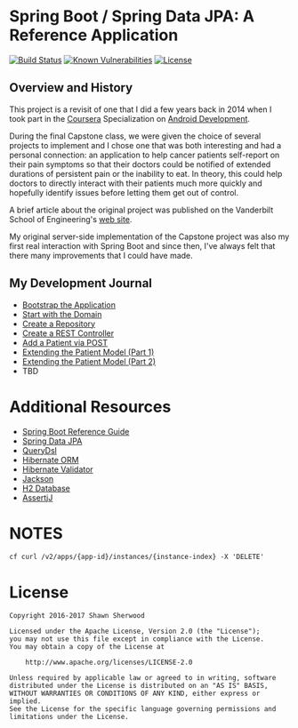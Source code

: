 # Spring Boot / Spring Data JPA: A Reference Application

[![Build Status](https://travis-ci.org/ssherwood/spring-boot-jpa.svg)](https://travis-ci.org/ssherwood/spring-boot-jpa)
[![Known Vulnerabilities](https://snyk.io/test/github/ssherwood/spring-boot-jpa/badge.svg)](https://snyk.io/test/github/ssherwood/spring-boot-jpa)
[![License](https://img.shields.io/badge/license-Apache%20License%202.0-brightgreen.svg)](http://www.apache.org/licenses/LICENSE-2.0.html)

## Overview and History

This project is a revisit of one that I did a few years back in 2014 when I took part in the
[Coursera](https://www.coursera.org/) Specialization on [Android Development](https://www.coursera.org/specializations/android-app-development).

During the final Capstone class, we were given the choice of several projects to implement and I
chose one that was both interesting and had a personal connection: an application to help cancer
patients self-report on their pain symptoms so that their doctors could be notified of extended
durations of persistent pain or the inability to eat.  In theory, this could help doctors to
directly interact with their patients much more quickly and hopefully identify issues before
letting them get out of control.

A brief article about the original project was published on the Vanderbilt School of Engineering's
[web site](http://engineering.vanderbilt.edu/news/2014/capstone-app-project-for-mooc-aims-to-track-help-manage-cancer-patients-pain/).

My original server-side implementation of the Capstone project was also my first real interaction
with Spring Boot and since then, I've always felt that there many improvements that I could have
made.

## My Development Journal

- [Bootstrap the Application](http://undertree.io/spring-boot-jpa/bootstrap-your-application)
- [Start with the Domain](http://undertree.io/spring-boot-jpa/start-with-a-domain-entity)
- [Create a Repository](http://undertree.io/spring-boot-jpa/create-a-repository)
- [Create a REST Controller](http://undertree.io/spring-boot-jpa/create-a-rest-controller)
- [Add a Patient via POST](http://undertree.io/spring-boot-jpa/add-patient-via-post-method)
- [Extending the Patient Model (Part 1)](http://undertree.io/spring-boot-jpa/extending-patient-model-1)
- [Extending the Patient Model (Part 2)](http://undertree.io/spring-boot-jpa/extending-patient-model-2)
- TBD

# Additional Resources

- [Spring Boot Reference Guide](https://docs.spring.io/spring-boot/docs/current/reference/html/)
- [Spring Data JPA](http://docs.spring.io/spring-data/jpa/docs/current/reference/html/)
- [QueryDsl](http://www.querydsl.com/)
- [Hibernate ORM](http://hibernate.org/orm/)
- [Hibernate Validator](http://hibernate.org/validator/)
- [Jackson](http://wiki.fasterxml.com/JacksonHome)
- [H2 Database](http://www.h2database.com/html/main.html)
- [AssertjJ](https://joel-costigliola.github.io/assertj/)


# NOTES

```how to kill an instance
cf curl /v2/apps/{app-id}/instances/{instance-index} -X 'DELETE'
```

# License

    Copyright 2016-2017 Shawn Sherwood

    Licensed under the Apache License, Version 2.0 (the "License");
    you may not use this file except in compliance with the License.
    You may obtain a copy of the License at

        http://www.apache.org/licenses/LICENSE-2.0

    Unless required by applicable law or agreed to in writing, software
    distributed under the License is distributed on an "AS IS" BASIS,
    WITHOUT WARRANTIES OR CONDITIONS OF ANY KIND, either express or implied.
    See the License for the specific language governing permissions and
    limitations under the License.
